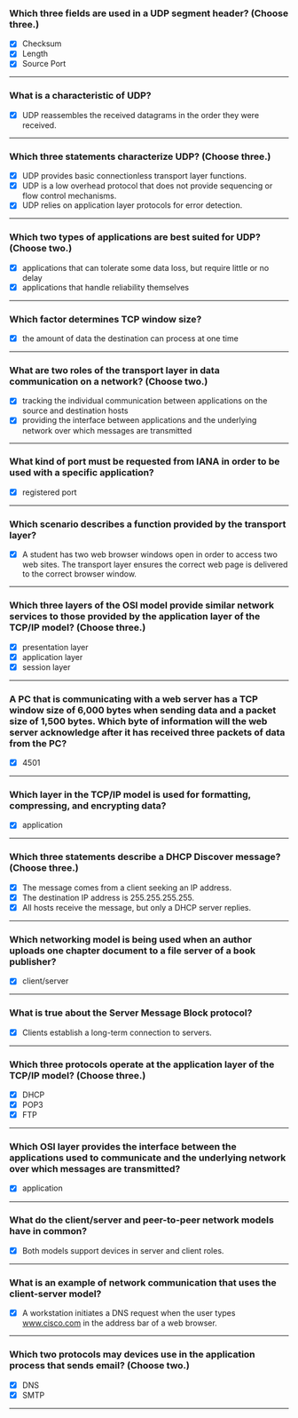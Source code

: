 ### Which three fields are used in a UDP segment header? (Choose three.)
- [x] Checksum  
- [x] Length  
- [x] Source Port  
---
### What is a characteristic of UDP?
- [x] UDP reassembles the received datagrams in the order they were received.  
---
### Which three statements characterize UDP? (Choose three.)
- [x] UDP provides basic connectionless transport layer functions.  
- [x] UDP is a low overhead protocol that does not provide sequencing or flow control mechanisms.  
- [x] UDP relies on application layer protocols for error detection.  
---
### Which two types of applications are best suited for UDP? (Choose two.)
- [x] applications that can tolerate some data loss, but require little or no delay  
- [x] applications that handle reliability themselves  
---
### Which factor determines TCP window size?
- [x] the amount of data the destination can process at one time  
---
### What are two roles of the transport layer in data communication on a network? (Choose two.)
- [x] tracking the individual communication between applications on the source and destination hosts  
- [x] providing the interface between applications and the underlying network over which messages are transmitted  
---
### What kind of port must be requested from IANA in order to be used with a specific application?
- [x] registered port  
---
### Which scenario describes a function provided by the transport layer?
- [x] A student has two web browser windows open in order to access two web sites. The transport layer ensures the correct web page is delivered to the correct browser window.  
---
### Which three layers of the OSI model provide similar network services to those provided by the application layer of the TCP/IP model? (Choose three.)
- [x] presentation layer  
- [x] application layer  
- [x] session layer  
---
### A PC that is communicating with a web server has a TCP window size of 6,000 bytes when sending data and a packet size of 1,500 bytes. Which byte of information will the web server acknowledge after it has received three packets of data from the PC?
- [x] 4501  
---
### Which layer in the TCP/IP model is used for formatting, compressing, and encrypting data?
- [x] application  
---
### Which three statements describe a DHCP Discover message? (Choose three.)
- [x] The message comes from a client seeking an IP address.  
- [x] The destination IP address is 255.255.255.255.  
- [x] All hosts receive the message, but only a DHCP server replies.  
---
### Which networking model is being used when an author uploads one chapter document to a file server of a book publisher?
- [x] client/server  
---
### What is true about the Server Message Block protocol?
- [x] Clients establish a long-term connection to servers.  
---
### Which three protocols operate at the application layer of the TCP/IP model? (Choose three.)
- [x] DHCP  
- [x] POP3  
- [x] FTP  
---
### Which OSI layer provides the interface between the applications used to communicate and the underlying network over which messages are transmitted?
- [x] application  
---
### What do the client/server and peer-to-peer network models have in common?
- [x] Both models support devices in server and client roles.  
---
### What is an example of network communication that uses the client-server model?
- [x] A workstation initiates a DNS request when the user types www.cisco.com in the address bar of a web browser.  
---
### Which two protocols may devices use in the application process that sends email? (Choose two.)
- [x] DNS
- [x] SMTP
---
